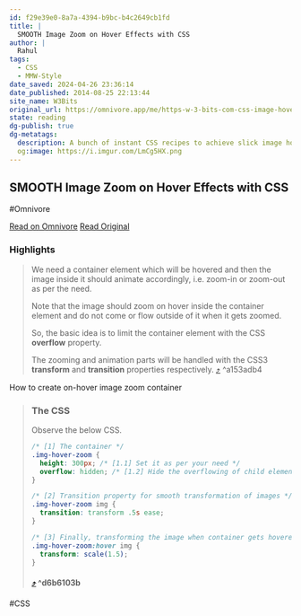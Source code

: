```yaml
---
id: f29e39e0-8a7a-4394-b9bc-b4c2649cb1fd
title: |
  SMOOTH Image Zoom on Hover Effects with CSS
author: |
  Rahul
tags:
  - CSS
  - MMW-Style
date_saved: 2024-04-26 23:36:14
date_published: 2014-08-25 22:13:44
site_name: W3Bits
original_url: https://omnivore.app/me/https-w-3-bits-com-css-image-hover-zoom-18f1a310388
state: reading
dg-publish: true
dg-metatags:
  description: A bunch of instant CSS recipes to achieve slick image hover zoom effects coupled with some rotation, scaling, blurring, and more.
  og:image: https://i.imgur.com/LmCg5HX.png
---
```


## SMOOTH Image Zoom on Hover Effects with CSS
#Omnivore

[Read on Omnivore](https://omnivore.app/me/https-w-3-bits-com-css-image-hover-zoom-18f1a310388)
[Read Original](https://w3bits.com/css-image-hover-zoom/)

### Highlights

> We need a container element which will be hovered and then the image inside it should animate accordingly, i.e. zoom-in or zoom-out as per the need.
> 
> Note that the image should zoom on hover inside the container element and do not come or flow outside of it when it gets zoomed.
> 
> So, the basic idea is to limit the container element with the CSS **overflow** property.
> 
> The zooming and animation parts will be handled with the CSS3 **transform** and **transition** properties respectively. [⤴️](https://omnivore.app/me/https-w-3-bits-com-css-image-hover-zoom-18f1a310388#a153adb4-d0dc-4350-8b02-08bff4dd091c)  ^a153adb4

How to create on-hover image zoom container

> ### The CSS
> 
> Observe the below CSS.
> 
> ```css
> /* [1] The container */
> .img-hover-zoom {
>   height: 300px; /* [1.1] Set it as per your need */
>   overflow: hidden; /* [1.2] Hide the overflowing of child elements */
> }
> 
> /* [2] Transition property for smooth transformation of images */
> .img-hover-zoom img {
>   transition: transform .5s ease;
> }
> 
> /* [3] Finally, transforming the image when container gets hovered */
> .img-hover-zoom:hover img {
>   transform: scale(1.5);
> }
> ```
> 
> ####  [⤴️](https://omnivore.app/me/https-w-3-bits-com-css-image-hover-zoom-18f1a310388#d6b6103b-04dc-43fd-8504-0790ea08a3fb)  ^d6b6103b

#CSS

